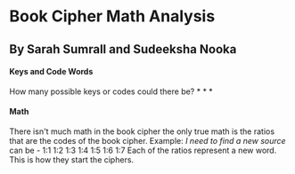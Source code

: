 # Book Cipher Math Analysis
## By Sarah Sumrall and Sudeeksha Nooka

#### Keys and Code Words
How many possible keys or codes could there be?
* 
*
*

#### Math 
  There isn't much math in the book cipher the only true math is the ratios that are the codes of the book cipher. 
 Example: *I need to find a new source* can be - 1:1 1:2 1:3 1:4 1:5 1:6 1:7
 Each of the ratios represent a new word. This is how they start the ciphers. 
